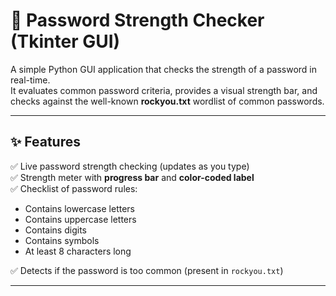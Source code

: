 # 🔐 Password Strength Checker (Tkinter GUI)

A simple Python GUI application that checks the strength of a password in real-time.  
It evaluates common password criteria, provides a visual strength bar, and checks against the well-known **rockyou.txt** wordlist of common passwords.

---

## ✨ Features
✅ Live password strength checking (updates as you type)  
✅ Strength meter with **progress bar** and **color-coded label**  
✅ Checklist of password rules:
  - Contains lowercase letters  
  - Contains uppercase letters  
  - Contains digits  
  - Contains symbols  
  - At least 8 characters long

✅ Detects if the password is too common (present in `rockyou.txt`)  

---
